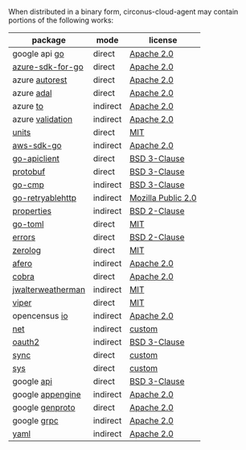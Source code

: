 When distributed in a binary form, circonus-cloud-agent may contain portions of the following works:

| package                               | mode   | license |
|---------------------------------------|--------|---------|
|google api [go](https://cloud.google.com/go)|direct|[Apache 2.0](https://github.com/googleapis/google-cloud-go/blob/master/LICENSE)|
|[azure-sdk-for-go](https://github.com/Azure/azure-sdk-for-go)|direct|[Apache 2.0](https://github.com/Azure/azure-sdk-for-go/blob/master/LICENSE)|
|azure [autorest](https://github.com/Azure/go-autorest/autorest)|direct|[Apache 2.0](https://github.com/Azure/go-autorest/blob/master/LICENSE)|
|azure [adal](https://github.com/Azure/go-autorest/autorest/adal)|direct|[Apache 2.0](https://github.com/Azure/go-autorest/blob/master/LICENSE)|
|azure [to](https://github.com/Azure/go-autorest/autorest/to)|indirect|[Apache 2.0](https://github.com/Azure/go-autorest/blob/master/LICENSE)|
|azure [validation](https://github.com/Azure/go-autorest/autorest/validation)|indirect|[Apache 2.0](https://github.com/Azure/go-autorest/blob/master/LICENSE)|
|[units](https://github.com/alecthomas/units)|direct|[MIT](https://github.com/alecthomas/units/blob/master/COPYING)|
|[aws-sdk-go](https://github.com/aws/aws-sdk-go)|indirect|[Apache 2.0](https://github.com/aws/aws-sdk-go/blob/main/LICENSE.txt)|
|[go-apiclient](https://github.com/circonus-labs/go-apiclient)|direct|[BSD 3-Clause](https://github.com/circonus-labs/go-apiclient/blob/master/LICENSE)|
|[protobuf](https://github.com/golang/protobuf)|direct|[BSD 3-Clause](https://github.com/golang/protobuf/blob/master/LICENSE)|
|[go-cmp](https://github.com/google/go-cmp)|indirect|[BSD 3-Clause](https://github.com/google/go-cmp/blob/master/LICENSE)|
|[go-retryablehttp](https://github.com/hashicorp/go-retryablehttp)|indirect|[Mozilla Public 2.0](https://github.com/hashicorp/go-retryablehttp/blob/master/LICENSE)|
|[properties](https://github.com/magiconair/properties)|indirect|[BSD 2-Clause](https://github.com/magiconair/properties/blob/master/LICENSE.md)|
|[go-toml](https://github.com/pelletier/go-toml)|direct|[MIT](https://github.com/pelletier/go-toml/blob/master/LICENSE)|
|[errors](https://github.com/pkg/errors)|direct|[BSD 2-Clause](https://github.com/pkg/errors/blob/master/LICENSE)|
|[zerolog](https://github.com/rs/zerolog)|direct|[MIT](https://github.com/rs/zerolog/blob/master/LICENSE)|
|[afero](https://github.com/spf13/afero)|indirect|[Apache 2.0](https://github.com/spf13/afero/blob/master/LICENSE.txt)|
|[cobra](https://github.com/spf13/cobra)|direct|[Apache 2.0](https://github.com/spf13/cobra/blob/master/LICENSE.txt)|
|[jwalterweatherman](https://github.com/spf13/jwalterweatherman)|indirect|[MIT](https://github.com/spf13/jwalterweatherman/blob/master/LICENSE)|
|[viper](https://github.com/spf13/viper)|direct|[MIT](https://github.com/spf13/viper/blob/master/LICENSE)|
|opencensus [io](https://go.opencensus.io)|indirect|[Apache 2.0](https://github.com/census-instrumentation/opencensus-go/blob/master/LICENSE)|
|[net](https://golang.org/x/net)|indirect|[custom](https://github.com/golang/net/blob/master/LICENSE)|
|[oauth2](https://golang.org/x/oauth2)|indirect|[BSD 3-Clause](https://github.com/golang/oauth2/blob/master/LICENSE)|
|[sync](https://golang.org/x/sync)|direct|[custom](https://github.com/golang/sync/blob/master/LICENSE)|
|[sys](https://golang.org/x/sys)|direct|[custom](https://github.com/golang/sys/blob/master/LICENSE)|
|google [api](https://google.golang.org/api)|direct|[BSD 3-Clause](https://github.com/googleapis/google-api-go-client/blob/master/LICENSE)|
|google [appengine](https://google.golang.org/appengine)|indirect|[Apache 2.0](https://github.com/golang/appengine/blob/master/LICENSE)|
|google [genproto](https://google.golang.org/genproto)|direct|[Apache 2.0](https://github.com/googleapis/go-genproto/blob/master/LICENSE)|
|google [grpc](https://google.golang.org/grpc)|indirect|[Apache 2.0](https://github.com/grpc/grpc-go/blob/master/LICENSE)|
|[yaml](https://github.com/go-yaml/yaml)|indirect|[Apache 2.0](https://github.com/go-yaml/yaml/blob/v2/LICENSE)|

